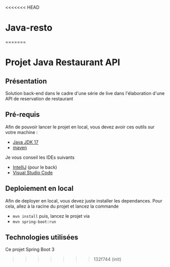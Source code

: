 <<<<<<< HEAD
# Java-resto
=======

# Projet Java Restaurant API

## Présentation

Solution back-end dans le cadre d'une série de live dans l'élaboration d'une API de reservation de restaurant

## Pré-requis

Afin de pouvoir lancer le projet en local, vous devez avoir ces outils sur votre machine : 
- [Java JDK 17](https://adoptium.net/temurin/releases/)
- [maven](https://dlcdn.apache.org/maven/maven-3/3.9.1/binaries/apache-maven-3.9.1-bin.zip)

Je vous conseil les IDEs suivants
- [IntelliJ](https://www.jetbrains.com/fr-fr/idea/download/) (pour le back)
- [Visual Studio Code](https://code.visualstudio.com/)


## Deploiement en local 

Afin de deployer en local, vous devez juste installer les dependances.
Pour cela, allez à la racine du projet et lancez la commande
- ```mvn install```
puis, lancez le projet via 
- ```mvn spring-boot:run```

## Technologies utilisées

Ce projet Spring Boot 3
>>>>>>> 132f744 (init)
